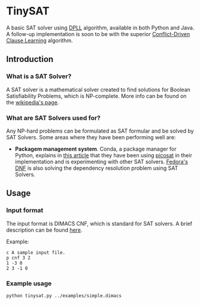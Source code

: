 # TinySAT
A basic SAT solver using [DPLL](https://en.wikipedia.org/wiki/DPLL_algorithm) algorithm, available in both Python and Java. A follow-up implementation is soon to be with the superior [Conflict-Driven Clause Learning](https://en.wikipedia.org/wiki/Conflict-driven_clause_learning) algorithm.

## Introduction
### What is a SAT Solver?
A SAT solver is a mathematical solver created to find solutions for Boolean Satisfiability Problems, which is NP-complete. More info can be found on the [wikipedia's page](https://en.wikipedia.org/wiki/Boolean_satisfiability_problem).

### What are SAT Solvers used for?
Any NP-hard problems can be formulated as SAT formular and be solved by SAT Solvers. 
Some areas where they have been performing well are:
- **Packagem management system**. Conda, a package manager for Python, explains in [this article](https://www.anaconda.com/understanding-and-improving-condas-performance/) that they have been using [picosat](http://fmv.jku.at/picosat/) in their implementation and is experimenting with other SAT solvers. [Fedora's DNF](https://fedoraproject.org/wiki/Features/DNF) is also solving the dependency resolution problem using SAT Solvers.

## Usage
### Input format
The input format is DIMACS CNF, which is standard for SAT solvers. A brief description can be found [here](https://logic.pdmi.ras.ru/~basolver/dimacs.html).

Example:
```
c A sample input file.
p cnf 3 2
1 -3 0
2 3 -1 0 
```

### Example usage
```
python tinysat.py ../examples/simple.dimacs
```
